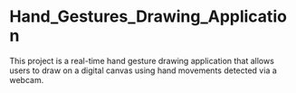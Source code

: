 # Hand_Gestures_Drawing_Application
This project is a real-time hand gesture drawing application that allows users to draw on a digital canvas using hand movements detected via a webcam.
